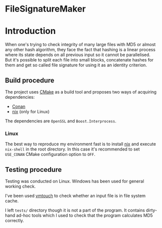 # FileSignatureMaker

# Introduction

When one's trying to check integrity of many large files with MD5 or almost any other hash algorithm, they face the fact that hashing is a linear process where its state depends on all previous input so it cannot be parallelised. But it's possible to split each file into small blocks, concatenate hashes for them and get so called file signature for using it as an identity criterion.

## Build procedure

The project uses [CMake](https://cmake.org/) as a build tool and proposes two ways of acquiring dependencies:
* [Conan](https://conan.io/)
* [nix](https://nixos.org/) (only for Linux)

The dependencies are `OpenSSL` and `Boost.Interprocess`.

### Linux

The best way to reproduce my environment fast is to install [nix](https://nixos.org/) and execute `nix-shell` in the root directory. In this case it's recommended to set `USE_CONAN` CMake configuration option to `OFF`.

## Testing procedure

Testing was conducted on Linux. Windows has been used for general working check.

I've been used [vmtouch](https://hoytech.com/vmtouch/) to check whether an input file is in file system cache.

I left `tests/` directory though it is not a part of the program. It contains dirty-hand ad-hoc tools which I used to check that the program calculates MD5 correctly.

